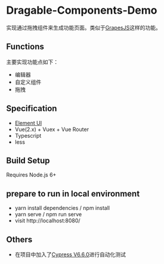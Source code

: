 # Dragable-Components-Demo
实现通过拖拽组件来生成功能页面。类似于[GrapesJS](https://grapesjs.com/)这样的功能。

## Functions
主要实现功能点如下：

- 编辑器
- 自定义组件
- 拖拽

## Specification

- [Element UI](https://element.eleme.io/#/zh-CN)
- Vue(2.x) + Vuex + Vue Router
- Typescript
- less

## Build Setup

Requires Node.js 6+

## prepare to run in local environment

- yarn install dependencies / npm install
- yarn serve / npm run serve
- visit http://localhost:8080/

## Others

- 在项目中加入了[Cypress V6.6.0](https://www.cypress.io/)进行自动化测试

